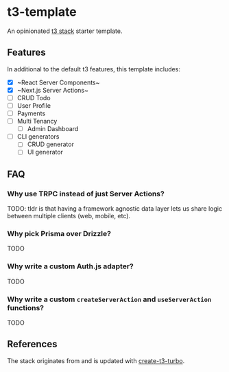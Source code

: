 # t3-template

An opinionated [t3 stack](https://create.t3.gg/) starter template.

## Features

In additional to the default t3 features, this template includes:

- [x] ~React Server Components~
- [x] ~Next.js Server Actions~
- [ ] CRUD Todo
- [ ] User Profile
- [ ] Payments
- [ ] Multi Tenancy
  - [ ] Admin Dashboard
- [ ] CLI generators
  - [ ] CRUD generator
  - [ ] UI generator

## FAQ

### Why use TRPC instead of just Server Actions?

TODO: tldr is that having a framework agnostic data layer lets us share logic between multiple clients (web, mobile, etc).

### Why pick Prisma over Drizzle?

TODO

### Why write a custom Auth.js adapter?

TODO

### Why write a custom `createServerAction` and `useServerAction` functions?

TODO

## References

The stack originates from and is updated with [create-t3-turbo](https://github.com/t3-oss/create-t3-turbo).
